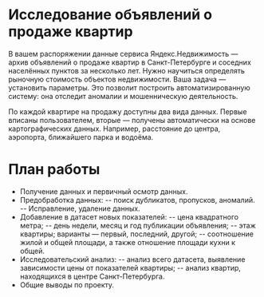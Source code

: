 # Исследование объявлений о продаже квартир
В вашем распоряжении данные сервиса Яндекс.Недвижимость — архив объявлений о продаже квартир в Санкт-Петербурге и соседних населённых пунктов за несколько лет. Нужно научиться определять рыночную стоимость объектов недвижимости. Ваша задача — установить параметры. Это позволит построить автоматизированную систему: она отследит аномалии и мошенническую деятельность.

По каждой квартире на продажу доступны два вида данных. Первые вписаны пользователем, вторые — получены автоматически на основе картографических данных. Например, расстояние до центра, аэропорта, ближайшего парка и водоёма.

# План работы

- Получение данных и первичный осмотр данных.
- Предобработка данных:
-- поиск дубликатов, пропусков, аномалий.
-- Исправление, удаление данных.
- Добавление в датасет новых показателей:
-- цена квадратного метра;
-- день недели, месяц и год публикации объявления;
-- этаж квартиры; варианты — первый, последний, другой;
-- соотношение жилой и общей площади, а также отношение площади кухни к общей.
- Исследовательский анализ:
-- анализ всего датасета, выявление зависимости цены от показателей квартиры;
-- анализ квартир, находящихся в центре Санкт-Петербурга.
- Общие выводы по проекту.
